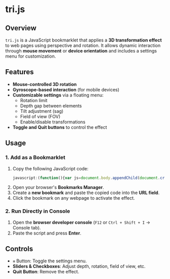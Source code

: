 # tri.js

## Overview
`tri.js` is a JavaScript bookmarklet that applies a **3D transformation effect** to web pages using perspective and rotation. It allows dynamic interaction through **mouse movement** or **device orientation** and includes a settings menu for customization.

## Features
- **Mouse-controlled 3D rotation**
- **Gyroscope-based interaction** (for mobile devices)
- **Customizable settings** via a floating menu:
  - Rotation limit
  - Depth gap between elements
  - Tilt adjustment (sag)
  - Field of view (FOV)
  - Enable/disable transformations
- **Toggle and Quit buttons** to control the effect

## Usage
### 1. Add as a Bookmarklet
1. Copy the following JavaScript code:
   ```javascript
   javascript:(function(){var js=document.body.appendChild(document.createElement("script"));js.onerror=function(){alert("Sorry, the script could not be loaded.")};js.src="https://rawgit.com/Krazete/bookmarklets/master/tri.js"})(); 
   ```
2. Open your browser's **Bookmarks Manager**.
3. Create a **new bookmark** and paste the copied code into the **URL field**.
4. Click the bookmark on any webpage to activate the effect.

### 2. Run Directly in Console
1. Open the **browser developer console** (`F12` or `Ctrl + Shift + I` → Console tab).
2. Paste the script and press **Enter**.

## Controls
- `≡` Button: Toggle the settings menu.
- **Sliders & Checkboxes**: Adjust depth, rotation, field of view, etc.
- **Quit Button**: Remove the effect.
